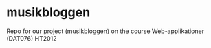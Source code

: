 musikbloggen
============

Repo for our project (musikbloggen) on the course Web-applikationer (DAT076) HT2012